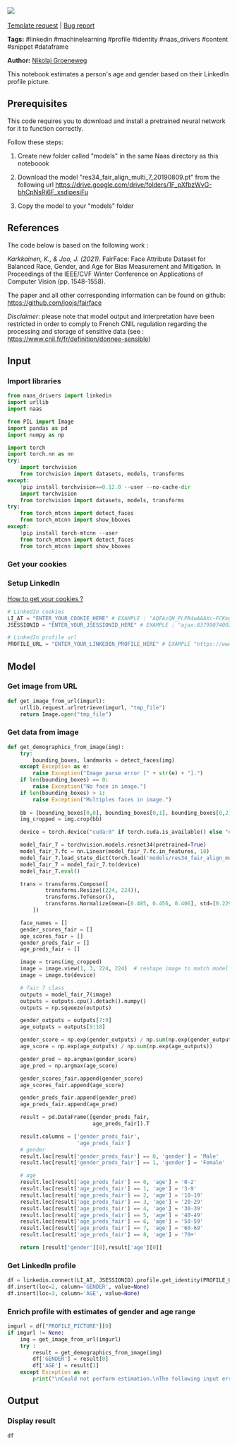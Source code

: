 <a href="https://app.naas.ai/user-redirect/naas/downloader?url=https://raw.githubusercontent.com/jupyter-naas/awesome-notebooks/master/LinkedIn/LinkedIn_Get_age_and_gender_from_profile_picture.ipynb" target="_parent"><img src="https://naasai-public.s3.eu-west-3.amazonaws.com/open_in_naas.svg"/></a><br><br><a href="https://github.com/jupyter-naas/awesome-notebooks/issues/new?assignees=&labels=&template=template-request.md&title=Tool+-+Action+of+the+notebook+">Template request</a> | <a href="https://github.com/jupyter-naas/awesome-notebooks/issues/new?assignees=&labels=bug&template=bug_report.md&title=LinkedIn+-+Get+age+and+gender+from+profile+picture:+Error+short+description">Bug report</a>

**Tags:** #linkedin #machinelearning #profile #identity #naas_drivers #content #snippet #dataframe

**Author:** [Nikolaj Groeneweg](https://www.linkedin.com/in/njgroene/)

This notebook estimates a person's age and gender based on their LinkedIn profile picture. 

## Prerequisites

This code requires you to download and install a pretrained neural network for it to function correctly. 

Follow these steps:

   1) Create new folder called "models" in the same Naas directory as this noteboook
   
   2) Download the model "res34_fair_align_multi_7_20190809.pt" from the following url
       https://drive.google.com/drive/folders/1F_pXfbzWvG-bhCpNsRj6F_xsdjpesiFu
   
   3) Copy the model to your "models" folder

## References

The code below is based on the following work :
    
*Karkkainen, K., & Joo, J. (2021).*
FairFace: Face Attribute Dataset for Balanced Race, Gender, and Age for Bias Measurement and Mitigation. 
In Proceedings of the IEEE/CVF Winter Conference on Applications of Computer Vision (pp. 1548-1558).

The paper and all other corresponding information can be found on github:
https://github.com/joojs/fairface

*Disclaimer*: please note that model output and interpretation have been restricted in order to comply to French CNIL regulation regarding the processing and storage of sensitive data (see : https://www.cnil.fr/fr/definition/donnee-sensible)

## Input

### Import libraries


```python
from naas_drivers import linkedin
import urllib 
import naas

from PIL import Image
import pandas as pd
import numpy as np

import torch
import torch.nn as nn
try:
    import torchvision
    from torchvision import datasets, models, transforms
except:
    !pip install torchvision==0.12.0 --user --no-cache-dir
    import torchvision
    from torchvision import datasets, models, transforms
try:
    from torch_mtcnn import detect_faces
    from torch_mtcnn import show_bboxes
except:
    !pip install torch-mtcnn --user
    from torch_mtcnn import detect_faces
    from torch_mtcnn import show_bboxes
```

### Get your cookies

### Setup LinkedIn
<a href='https://www.notion.so/LinkedIn-driver-Get-your-cookies-d20a8e7e508e42af8a5b52e33f3dba75'>How to get your cookies ?</a>


```python
# LinkedIn cookies
LI_AT = "ENTER_YOUR_COOKIE_HERE" # EXAMPLE : "AQFAzQN_PLPR4wAAAXc-FCKmgiMit5FLdY1af3-2"
JSESSIONID = "ENTER_YOUR_JSESSIONID_HERE" # EXAMPLE : "ajax:8379907400220387585"

# LinkedIn profile url
PROFILE_URL = "ENTER_YOUR_LINKEDIN_PROFILE_HERE" # EXAMPLE "https://www.linkedin.com/in/myprofile/"
```

## Model

### Get image from URL


```python
def get_image_from_url(imgurl):
    urllib.request.urlretrieve(imgurl, "tmp_file")
    return Image.open("tmp_file")
```

### Get data from image


```python
def get_demographics_from_image(img):
    try: 
        bounding_boxes, landmarks = detect_faces(img)
    except Exception as e:
        raise Exception("Image parse error [" + str(e) + "].")
    if len(bounding_boxes) == 0:
        raise Exception("No face in image.")
    if len(bounding_boxes) > 1:
        raise Exception("Multiples faces in image.")
        
    bb = [bounding_boxes[0,0], bounding_boxes[0,1], bounding_boxes[0,2], bounding_boxes[0,3]]
    img_cropped = img.crop(bb)

    device = torch.device("cuda:0" if torch.cuda.is_available() else "cpu")

    model_fair_7 = torchvision.models.resnet34(pretrained=True)
    model_fair_7.fc = nn.Linear(model_fair_7.fc.in_features, 18)
    model_fair_7.load_state_dict(torch.load('models/res34_fair_align_multi_7_20190809.pt', map_location=torch.device('cpu')))
    model_fair_7 = model_fair_7.to(device)
    model_fair_7.eval()

    trans = transforms.Compose([
            transforms.Resize((224, 224)),
            transforms.ToTensor(),
            transforms.Normalize(mean=[0.485, 0.456, 0.406], std=[0.229, 0.224, 0.225])
        ])

    face_names = []
    gender_scores_fair = []
    age_scores_fair = []
    gender_preds_fair = []
    age_preds_fair = []

    image = trans(img_cropped)
    image = image.view(1, 3, 224, 224)  # reshape image to match model dimensions (1 batch size)
    image = image.to(device)

    # fair 7 class
    outputs = model_fair_7(image)
    outputs = outputs.cpu().detach().numpy()
    outputs = np.squeeze(outputs)

    gender_outputs = outputs[7:9]
    age_outputs = outputs[9:18]

    gender_score = np.exp(gender_outputs) / np.sum(np.exp(gender_outputs))
    age_score = np.exp(age_outputs) / np.sum(np.exp(age_outputs))

    gender_pred = np.argmax(gender_score)
    age_pred = np.argmax(age_score)

    gender_scores_fair.append(gender_score)
    age_scores_fair.append(age_score)

    gender_preds_fair.append(gender_pred)
    age_preds_fair.append(age_pred)

    result = pd.DataFrame([gender_preds_fair,
                           age_preds_fair]).T

    result.columns = ['gender_preds_fair',
                      'age_preds_fair']
    # gender
    result.loc[result['gender_preds_fair'] == 0, 'gender'] = 'Male'
    result.loc[result['gender_preds_fair'] == 1, 'gender'] = 'Female'

    # age
    result.loc[result['age_preds_fair'] == 0, 'age'] = '0-2'
    result.loc[result['age_preds_fair'] == 1, 'age'] = '3-9'
    result.loc[result['age_preds_fair'] == 2, 'age'] = '10-19'
    result.loc[result['age_preds_fair'] == 3, 'age'] = '20-29'
    result.loc[result['age_preds_fair'] == 4, 'age'] = '30-39'
    result.loc[result['age_preds_fair'] == 5, 'age'] = '40-49'
    result.loc[result['age_preds_fair'] == 6, 'age'] = '50-59'
    result.loc[result['age_preds_fair'] == 7, 'age'] = '60-69'
    result.loc[result['age_preds_fair'] == 8, 'age'] = '70+'

    return [result['gender'][0],result['age'][0]]
```

### Get LinkedIn profile


```python
df = linkedin.connect(LI_AT, JSESSIONID).profile.get_identity(PROFILE_URL)
df.insert(loc=2, column='GENDER', value=None)
df.insert(loc=3, column='AGE', value=None)
```

### Enrich profile with estimates of gender and age range


```python
imgurl = df["PROFILE_PICTURE"][0]
if imgurl != None:
    img = get_image_from_url(imgurl)
    try :
        result = get_demographics_from_image(img)
        df['GENDER'] = result[0]
        df['AGE'] = result[1]
    except Exception as e:
        print("\nCould not perform estimation.\nThe following input error occured : " + str(e)+"\n")
```

## Output

### Display result


```python
df
```


```python

```
